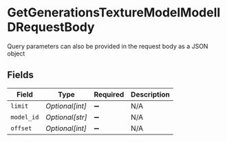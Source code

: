 # GetGenerationsTextureModelModelIDRequestBody

Query parameters can also be provided in the request body as a JSON object


## Fields

| Field              | Type               | Required           | Description        |
| ------------------ | ------------------ | ------------------ | ------------------ |
| `limit`            | *Optional[int]*    | :heavy_minus_sign: | N/A                |
| `model_id`         | *Optional[str]*    | :heavy_minus_sign: | N/A                |
| `offset`           | *Optional[int]*    | :heavy_minus_sign: | N/A                |